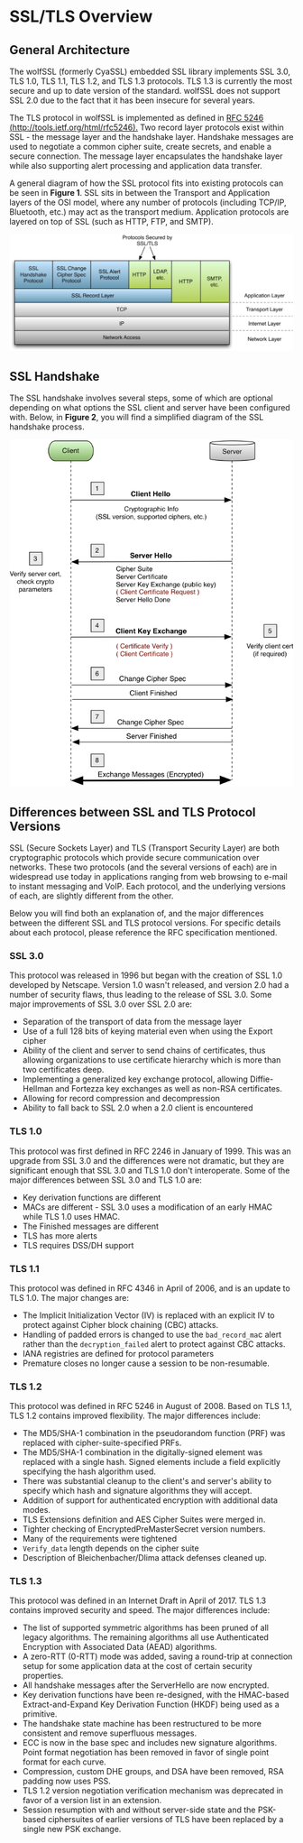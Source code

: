 # SSL/TLS Overview


## General Architecture

The wolfSSL (formerly CyaSSL) embedded SSL library implements SSL 3.0, TLS 1.0, TLS 1.1, TLS 1.2, and TLS 1.3 protocols. TLS 1.3 is currently the most secure and up to date version of the standard. wolfSSL does not support SSL 2.0 due to the fact that it has been insecure for several years.

The TLS protocol in wolfSSL is implemented as defined in [RFC 5246 (http://tools.ietf.org/html/rfc5246).](http://tools.ietf.org/html/rfc5246) Two record layer protocols exist within SSL - the message layer and the handshake layer. Handshake messages are used to negotiate a common cipher suite, create secrets, and enable a secure connection. The message layer encapsulates the handshake layer while also supporting alert processing and application data transfer.

A general diagram of how the SSL protocol fits into existing protocols can be seen in **Figure 1**. SSL sits in between the Transport and Application layers of the OSI model, where any number of protocols (including TCP/IP, Bluetooth, etc.) may act as the transport medium.  Application protocols are layered on top of SSL (such as HTTP, FTP, and SMTP).

![SSL Protocol Diagram](sslprotocol.png "SSL Protocol Diagram")

## SSL Handshake


The SSL handshake involves several steps, some of which are optional depending on what options the SSL client and server have been configured with.  Below, in **Figure 2**, you will find a simplified diagram of the SSL handshake process.

![SSL Handshake Diagram](sslhandshake.png "SSL Handshake Diagram")

## Differences between SSL and TLS Protocol Versions

SSL (Secure Sockets Layer) and TLS (Transport Security Layer) are both cryptographic protocols which provide secure communication over networks. These two protocols (and the several versions of each) are in widespread use today in applications ranging from web browsing to e-mail to instant messaging and VoIP. Each protocol, and the underlying versions of each, are slightly different from the other.

Below you will find both an explanation of, and the major differences between the different SSL and TLS protocol versions. For specific details about each protocol, please reference the RFC specification mentioned.

### SSL 3.0

This protocol was released in 1996 but began with the creation of SSL 1.0 developed by Netscape. Version 1.0 wasn't released, and version 2.0 had a number of security flaws, thus leading to the release of SSL 3.0. Some major improvements of SSL 3.0 over SSL 2.0 are:

* Separation of the transport of data from the message layer
* Use of a full 128 bits of keying material even when using the Export cipher
* Ability of the client and server to send chains of certificates, thus allowing organizations to use certificate hierarchy which is more than two certificates deep.
* Implementing a generalized key exchange protocol, allowing Diffie-Hellman and Fortezza key exchanges as well as non-RSA certificates.
* Allowing for record compression and decompression
* Ability to fall back to SSL 2.0 when a 2.0 client is encountered

### TLS 1.0

This protocol was first defined in RFC 2246 in January of 1999. This was an upgrade from SSL 3.0 and the differences were not dramatic, but they are significant enough that SSL 3.0 and TLS 1.0 don't interoperate. Some of the major differences between SSL 3.0 and TLS 1.0 are:

* Key derivation functions are different
* MACs are different - SSL 3.0 uses a modification of an early HMAC while TLS 1.0 uses HMAC.
* The Finished messages are different
* TLS has more alerts
* TLS requires DSS/DH support

### TLS 1.1

This protocol was defined in RFC 4346 in April of 2006, and is an update to TLS 1.0.  The major changes are:

* The Implicit Initialization Vector (IV) is replaced with an explicit IV to protect against Cipher block chaining (CBC) attacks.
* Handling of padded errors is changed to use the `bad_record_ma`c alert rather than the `decryption_failed` alert to protect against CBC attacks.
* IANA registries are defined for protocol parameters
* Premature closes no longer cause a session to be non-resumable.

### TLS 1.2

This protocol was defined in RFC 5246 in August of 2008.  Based on TLS 1.1, TLS 1.2 contains improved flexibility. The major differences include:

* The MD5/SHA-1 combination in the pseudorandom function (PRF) was replaced with cipher-suite-specified PRFs.
* The MD5/SHA-1 combination in the digitally-signed element was replaced with a single hash.  Signed elements include a field explicitly specifying the hash algorithm used.
* There was substantial cleanup to the client's and server's ability to specify which hash and signature algorithms they will accept.
* Addition of support for authenticated encryption with additional data modes.
* TLS Extensions definition and AES Cipher Suites were merged in.
* Tighter checking of EncryptedPreMasterSecret version numbers.
* Many of the requirements were tightened
* `Verify_data` length depends on the cipher suite
* Description of Bleichenbacher/Dlima attack defenses cleaned up.

### TLS 1.3

This protocol was defined in an Internet Draft in April of 2017. TLS 1.3 contains improved security and speed. The major differences include:

* The list of supported symmetric algorithms has been pruned of all legacy algorithms. The remaining algorithms all use Authenticated Encryption with Associated Data (AEAD) algorithms.
* A zero-RTT (0-RTT) mode was added, saving a round-trip at connection setup for some application data at the cost of certain security properties.
* All handshake messages after the ServerHello are now encrypted.
* Key derivation functions have been re-designed, with the HMAC-based Extract-and-Expand Key Derivation Function (HKDF) being used as a primitive.
* The handshake state machine has been restructured to be more consistent and remove superfluous messages.
* ECC is now in the base spec  and includes new signature algorithms. Point format negotiation has been removed in favor of single point format for each curve.
* Compression, custom DHE groups, and DSA have been removed, RSA padding now uses PSS.
* TLS 1.2 version negotiation verification mechanism was deprecated in favor of a version list in an extension.
* Session resumption with and without server-side state and the PSK-based ciphersuites of earlier versions of TLS have been replaced by a single new PSK exchange.
